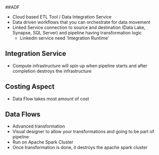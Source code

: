 ##ADF
- Cloud based ETL Tool / Data Integration Service
- Data driven workflows that you can orchestrate for data movement
- Linked Service connection to source and destination (Data Lake, Synapse, SQL Server) and pipeline having transformation logic
  - Linkedin service need 'Integration Runtime'

## Integration Service
- Compute infrastructure will spin up when pipeline starts and after completion destroys the infrastructure

## Costing Aspect
- Data Flow takes most amount of cost


## Data Flows
- Advanced transformation
- Visual designer to allow your transformations and going to be part of pipeline
- Run on Apache Spark Cluster
- Once transformation is done, it destroys the apache spark cluster
